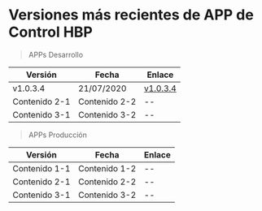 # Versiones más recientes de APP de Control HBP

> APPs Desarrollo

| Versión | Fecha | Enlace 
| -- | -- | -- |
| v1.0.3.4 | 21/07/2020 |  [v1.0.3.4](stable-apks-demo/hbp-beta.1.0.3.4.apk) |
| Contenido 2-1 | Contenido 2-2 |  -- |
| Contenido 3-1 | Contenido 3-2 |  -- |

> APPs Producción

| Versión | Fecha | Enlace 
| -- | -- | -- |
| Contenido 1-1 | Contenido 1-2 |  -- |
| Contenido 2-1 | Contenido 2-2 |  -- |
| Contenido 3-1 | Contenido 3-2 |  -- |

